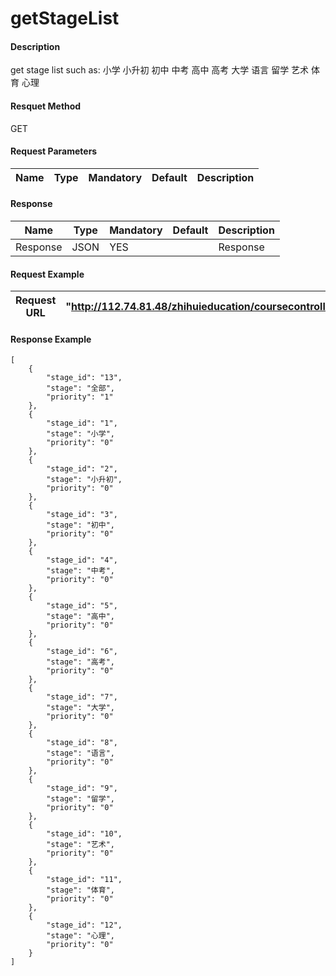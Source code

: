 # getStageList

#### Description
get stage list such as:  小学 小升初 初中 中考 高中 高考 大学 语言 留学 艺术 体育 心理
#### Resquet Method
GET
#### Request Parameters

| Name | Type | Mandatory | Default | Description |
| -- | -- | -- | -- | -- |




#### Response
| Name | Type | Mandatory | Default | Description |
| -- | -- | -- | -- | -- |
| Response | JSON | YES| | Response |


#### Request Example

|Request URL | "http://112.74.81.48/zhihuieducation/coursecontroller/getStageList" |
| --| -- |


#### Response Example

```
[
    {
        "stage_id": "13",
        "stage": "全部",
        "priority": "1"
    },
    {
        "stage_id": "1",
        "stage": "小学",
        "priority": "0"
    },
    {
        "stage_id": "2",
        "stage": "小升初",
        "priority": "0"
    },
    {
        "stage_id": "3",
        "stage": "初中",
        "priority": "0"
    },
    {
        "stage_id": "4",
        "stage": "中考",
        "priority": "0"
    },
    {
        "stage_id": "5",
        "stage": "高中",
        "priority": "0"
    },
    {
        "stage_id": "6",
        "stage": "高考",
        "priority": "0"
    },
    {
        "stage_id": "7",
        "stage": "大学",
        "priority": "0"
    },
    {
        "stage_id": "8",
        "stage": "语言",
        "priority": "0"
    },
    {
        "stage_id": "9",
        "stage": "留学",
        "priority": "0"
    },
    {
        "stage_id": "10",
        "stage": "艺术",
        "priority": "0"
    },
    {
        "stage_id": "11",
        "stage": "体育",
        "priority": "0"
    },
    {
        "stage_id": "12",
        "stage": "心理",
        "priority": "0"
    }
]
```






